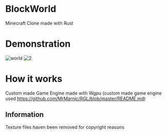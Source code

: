 # BlockWorld
Minecraft Clone made with Rust

# Demonstration
![world](https://user-images.githubusercontent.com/42642302/183144765-3785d25f-cae0-4e79-8852-06c3bd146dbe.png)
![2](https://user-images.githubusercontent.com/42642302/183144772-6c98f3a5-cc8b-4849-b5db-c080013ca0ca.png)

# How it works
Custom made Game Engine made with Wgpu (custom made game engine used https://github.com/MrMarnic/RGL/blob/master/README.md)

## Information
Texture files haven been removed for copyright reasons

